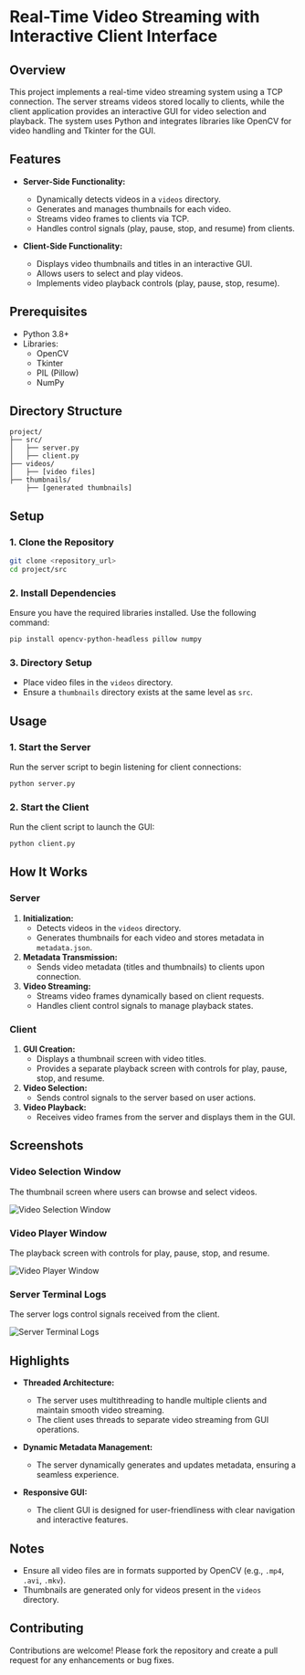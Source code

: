# Real-Time Video Streaming with Interactive Client Interface

## Overview

This project implements a real-time video streaming system using a TCP connection. The server streams videos stored locally to clients, while the client application provides an interactive GUI for video selection and playback. The system uses Python and integrates libraries like OpenCV for video handling and Tkinter for the GUI.

## Features

- **Server-Side Functionality:**

  - Dynamically detects videos in a `videos` directory.
  - Generates and manages thumbnails for each video.
  - Streams video frames to clients via TCP.
  - Handles control signals (play, pause, stop, and resume) from clients.

- **Client-Side Functionality:**

  - Displays video thumbnails and titles in an interactive GUI.
  - Allows users to select and play videos.
  - Implements video playback controls (play, pause, stop, resume).

## Prerequisites

- Python 3.8+
- Libraries:
  - OpenCV
  - Tkinter
  - PIL (Pillow)
  - NumPy

## Directory Structure

```
project/
├── src/
│   ├── server.py
│   ├── client.py
├── videos/
│   ├── [video files]
├── thumbnails/
    ├── [generated thumbnails]
```

## Setup

### 1. Clone the Repository

```bash
git clone <repository_url>
cd project/src
```

### 2. Install Dependencies

Ensure you have the required libraries installed. Use the following command:

```bash
pip install opencv-python-headless pillow numpy
```

### 3. Directory Setup

- Place video files in the `videos` directory.
- Ensure a `thumbnails` directory exists at the same level as `src`.

## Usage

### 1. Start the Server

Run the server script to begin listening for client connections:

```bash
python server.py
```

### 2. Start the Client

Run the client script to launch the GUI:

```bash
python client.py
```

## How It Works

### Server

1. **Initialization:**
   - Detects videos in the `videos` directory.
   - Generates thumbnails for each video and stores metadata in `metadata.json`.
2. **Metadata Transmission:**
   - Sends video metadata (titles and thumbnails) to clients upon connection.
3. **Video Streaming:**
   - Streams video frames dynamically based on client requests.
   - Handles client control signals to manage playback states.

### Client

1. **GUI Creation:**
   - Displays a thumbnail screen with video titles.
   - Provides a separate playback screen with controls for play, pause, stop, and resume.
2. **Video Selection:**
   - Sends control signals to the server based on user actions.
3. **Video Playback:**
   - Receives video frames from the server and displays them in the GUI.

## Screenshots

### Video Selection Window
The thumbnail screen where users can browse and select videos.

![Video Selection Window](screenshots/video_screen.png)

### Video Player Window
The playback screen with controls for play, pause, stop, and resume.

![Video Player Window](screenshots/home_page.png)

### Server Terminal Logs
The server logs control signals received from the client.

![Server Terminal Logs](screenshots/server_log.png)

## Highlights

- **Threaded Architecture:**

  - The server uses multithreading to handle multiple clients and maintain smooth video streaming.
  - The client uses threads to separate video streaming from GUI operations.

- **Dynamic Metadata Management:**

  - The server dynamically generates and updates metadata, ensuring a seamless experience.

- **Responsive GUI:**

  - The client GUI is designed for user-friendliness with clear navigation and interactive features.

## Notes

- Ensure all video files are in formats supported by OpenCV (e.g., `.mp4`, `.avi`, `.mkv`).
- Thumbnails are generated only for videos present in the `videos` directory.

## Contributing

Contributions are welcome! Please fork the repository and create a pull request for any enhancements or bug fixes.
